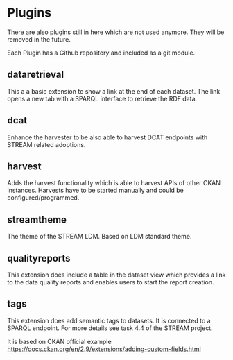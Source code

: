 # Plugins

There are also plugins still in here which are not used anymore. They will be removed in the future.

Each Plugin has a Github repository and included as a git module.

## dataretrieval

This a a basic extension to show a link at the end of each dataset. The link opens a new tab with a SPARQL interface to retrieve the RDF data.

## dcat

Enhance the harvester to be also able to harvest DCAT endpoints with STREAM related adoptions.

## harvest

Adds the harvest functionality which is able to harvest APIs of other CKAN instances.
Harvests have to be started manually and could be configured/programmed.

## streamtheme

The theme of the STREAM LDM. Based on LDM standard theme.

## qualityreports

This extension does include a table in the dataset view which provides a link to the data quality reports and enables users to start the report creation.

## tags

This extension does add semantic tags to datasets. It is connected to a SPARQL endpoint. For more details see task 4.4 of the STREAM project.

It is based on CKAN official example https://docs.ckan.org/en/2.9/extensions/adding-custom-fields.html
